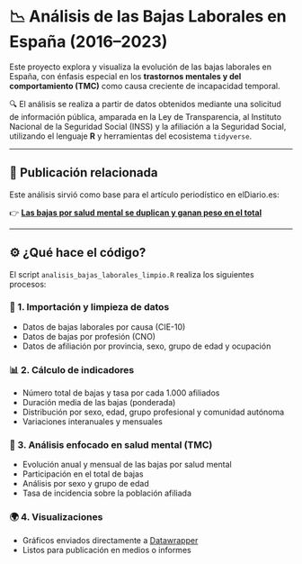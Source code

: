 # 📉 Análisis de las Bajas Laborales en España (2016–2023)

Este proyecto explora y visualiza la evolución de las bajas laborales en España, con énfasis especial en los **trastornos mentales y del comportamiento (TMC)** como causa creciente de incapacidad temporal.

🔍 El análisis se realiza a partir de datos obtenidos mediante una solicitud de información pública, amparada en la Ley de Transparencia, al Instituto Nacional de la Seguridad Social (INSS) y la afiliación a la Seguridad Social, utilizando el lenguaje **R** y herramientas del ecosistema `tidyverse`.

---

## 📰 Publicación relacionada

Este análisis sirvió como base para el artículo periodístico en elDiario.es:

👉 **[Las bajas por salud mental se duplican y ganan peso en el total](https://www.eldiario.es/economia/bajas-trabajadores-salud-mental-duplican-ganan-peso-total_1_10480188.html)**

---

## ⚙️ ¿Qué hace el código?

El script `analisis_bajas_laborales_limpio.R` realiza los siguientes procesos:

### 📁 1. Importación y limpieza de datos
- Datos de bajas laborales por causa (CIE-10)
- Datos de bajas por profesión (CNO)
- Datos de afiliación por provincia, sexo, grupo de edad y ocupación

### 📊 2. Cálculo de indicadores
- Número total de bajas y tasa por cada 1.000 afiliados
- Duración media de las bajas (ponderada)
- Distribución por sexo, edad, grupo profesional y comunidad autónoma
- Variaciones interanuales y mensuales

### 🧠 3. Análisis enfocado en salud mental (TMC)
- Evolución anual y mensual de las bajas por salud mental
- Participación en el total de bajas
- Análisis por sexo y grupo de edad
- Tasa de incidencia sobre la población afiliada

### 🌍 4. Visualizaciones
- Gráficos enviados directamente a [Datawrapper](https://www.datawrapper.de)
- Listos para publicación en medios o informes
